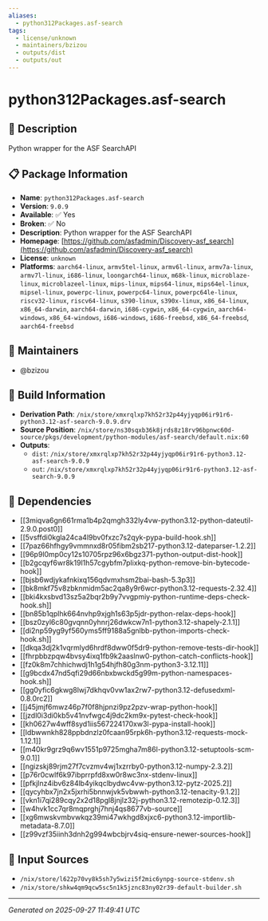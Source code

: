 ```yaml
---
aliases:
  - python312Packages.asf-search
tags:
  - license/unknown
  - maintainers/bzizou
  - outputs/dist
  - outputs/out
---
```


# python312Packages.asf-search

## 📝 Description

Python wrapper for the ASF SearchAPI

## 📋 Package Information

- **Name**: `python312Packages.asf-search`
- **Version**: `9.0.9`
- **Available**: ✅ Yes
- **Broken**: ✅ No
- **Description**: Python wrapper for the ASF SearchAPI
- **Homepage**: [https://github.com/asfadmin/Discovery-asf_search](https://github.com/asfadmin/Discovery-asf_search)
- **License**: `unknown`
- **Platforms**: `aarch64-linux`, `armv5tel-linux`, `armv6l-linux`, `armv7a-linux`, `armv7l-linux`, `i686-linux`, `loongarch64-linux`, `m68k-linux`, `microblaze-linux`, `microblazeel-linux`, `mips-linux`, `mips64-linux`, `mips64el-linux`, `mipsel-linux`, `powerpc-linux`, `powerpc64-linux`, `powerpc64le-linux`, `riscv32-linux`, `riscv64-linux`, `s390-linux`, `s390x-linux`, `x86_64-linux`, `x86_64-darwin`, `aarch64-darwin`, `i686-cygwin`, `x86_64-cygwin`, `aarch64-windows`, `x86_64-windows`, `i686-windows`, `i686-freebsd`, `x86_64-freebsd`, `aarch64-freebsd`
## 👥 Maintainers

- @bzizou


## 🔧 Build Information

- **Derivation Path**: `/nix/store/xmxrqlxp7kh52r32p44yjyqp06ir91r6-python3.12-asf-search-9.0.9.drv`
- **Source Position**: `/nix/store/ns30sqxb36k8jrds8z18rv96bpnwc60d-source/pkgs/development/python-modules/asf-search/default.nix:60`
- **Outputs**:
  - `dist`:  `/nix/store/xmxrqlxp7kh52r32p44yjyqp06ir91r6-python3.12-asf-search-9.0.9`
  - `out`:  `/nix/store/xmxrqlxp7kh52r32p44yjyqp06ir91r6-python3.12-asf-search-9.0.9`

## 🔗 Dependencies

- [[3miqva6gn661rma1b4p2qmgh332ly4vw-python3.12-python-dateutil-2.9.0.post0]]
- [[5vsffdi0kgla24ca4l9bv0fxzc7s2qyk-pypa-build-hook.sh]]
- [[7paz66hfhgy9vmmnxd8r05fibm2sb217-python3.12-dateparser-1.2.2]]
- [[96p9l0mp0cy12s10705rpz96x6bgz371-python-output-dist-hook]]
- [[b2gcqyf6wr8k19l1h57cgybfm7plixkq-python-remove-bin-bytecode-hook]]
- [[bjsb6wdjykafnkixq156qdvmxhsm2bai-bash-5.3p3]]
- [[bk8mkf75v8zbknmidm5ac2qa8y9r6wcr-python3.12-requests-2.32.4]]
- [[bki4kxsbvd13sz5a2bqr2b9y7vvgpmiy-python-runtime-deps-check-hook.sh]]
- [[bn85b1qplhk664nvhp9xjgh1s63p5jdr-python-relax-deps-hook]]
- [[bsz0zyl6c80gvqnn0yhnrj26dwkcw7n1-python3.12-shapely-2.1.1]]
- [[di2np59yg9yf560yms5ff9188a5gnlbb-python-imports-check-hook.sh]]
- [[dkqa3dj2k1vqrmlyd6hrdf8dww0f5dr9-python-remove-tests-dir-hook]]
- [[fhrpbbzpqw4bvsy4ixq1fb9k2aaslnw0-python-catch-conflicts-hook]]
- [[fz0k8m7chhichwdj1h1g54hjfh80g3nm-python3-3.12.11]]
- [[g9bcdx47nd5qfi29d66nbxbwckd5g99m-python-namespaces-hook.sh]]
- [[gg0yfic6gkwg8lwj7dkhqv0vw1ax2rw7-python3.12-defusedxml-0.8.0rc2]]
- [[j45jmjf6mwz46p7f0f8hjpnzi9pz2pzv-wrap-python-hook]]
- [[jzdl0i3di0kb5v41nvfwgc4j9dc2km9x-pytest-check-hook]]
- [[kh0627w4wff8syd1iis567224170xw3l-pypa-install-hook]]
- [[ldbwwnkh828ppbdnzlz0fcaan95rpk6h-python3.12-requests-mock-1.12.1]]
- [[m40kr9grz9q6wv1551p9725mgha7m86l-python3.12-setuptools-scm-9.0.1]]
- [[ngizskj89rjm27f7cvzmv4wj1xzrrby0-python3.12-numpy-2.3.2]]
- [[p76r0cwlf6k97ibprrpfd8xw0r8wc3nx-stdenv-linux]]
- [[pfkjlnz4ibv6z84lb4yikqclbydwc4vw-python3.12-pytz-2025.2]]
- [[qycyhbx7jn2x5jxrhi5bnnwjvk5vbwwh-python3.12-tenacity-9.1.2]]
- [[vkn1i7qi289cqy2x2d18pgl8jnjlz32j-python3.12-remotezip-0.12.3]]
- [[w4hvk1cc7qr8mqprghj7hnj4qs8677vb-source]]
- [[xg6mwskvmbvwkqz39mi47wkhgd8xjxc6-python3.12-importlib-metadata-8.7.0]]
- [[z99vzf35iinh3dnh2g994wbcbjrv4siq-ensure-newer-sources-hook]]

## 📁 Input Sources

- `/nix/store/l622p70vy8k5sh7y5wizi5f2mic6ynpg-source-stdenv.sh`
- `/nix/store/shkw4qm9qcw5sc5n1k5jznc83ny02r39-default-builder.sh`

---
*Generated on 2025-09-27 11:49:41 UTC*
